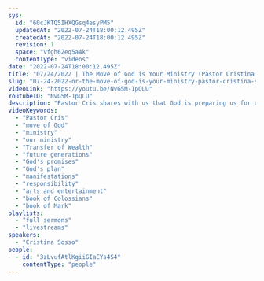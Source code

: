 ```yaml
---
sys:
  id: "60cJKTQ5IHXQGsq4esyPM5"
  updatedAt: "2022-07-24T18:00:12.495Z"
  createdAt: "2022-07-24T18:00:12.495Z"
  revision: 1
  space: "vfgh62eq5a4k"
  contentType: "videos"
date: "2022-07-24T18:00:12.495Z"
title: "07/24/2022 | The Move of God is Your Ministry (Pastor Cristina Sosso)"
slug: "07-24-2022-or-the-move-of-god-is-your-ministry-pastor-cristina-sosso"
videoLink: "https://youtu.be/NvG5M-1pQLU"
YoutubeID: "NvG5M-1pQLU"
description: "Pastor Cris shares with us that God is preparing us for our ministry. With the Transfer of Wealth, God is placing us in the areas that we are going to carry out his will. We have to look at our place in the Transfer of Wealth is going to affect future generations. We have to forget what we've learned and allow God to take full control his promises. With whatever God has given you, allow God to expound on the ideas and plans without your opinions. It doesn't matter who you are or where you've been. Manifestations will come by your faith and obedience to God. "
videoKeywords:
  - "Pastor Cris"
  - "move of God"
  - "ministry"
  - "our ministry"
  - "Transfer of Wealth"
  - "future generations"
  - "God's promises"
  - "God's plan"
  - "manifestations"
  - "responsibility"
  - "arts and entertainment"
  - "book of Colossians"
  - "book of Mark"
playlists:
  - "full sermons"
  - "livestreams"
speakers:
  - "Cristina Sosso"
people:
  - id: "3zLvufAtlKgiiGIaEYs4S4"
    contentType: "people"
---
```

